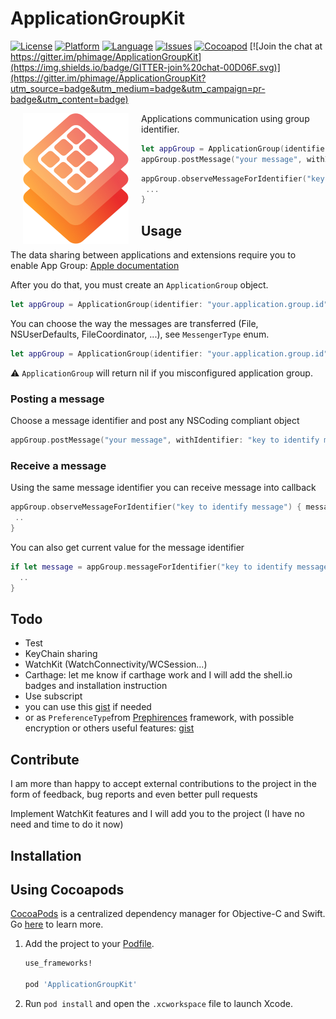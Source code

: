 # ApplicationGroupKit

[![License](https://img.shields.io/badge/license-MIT-blue.svg?style=flat
            )](http://mit-license.org)
[![Platform](http://img.shields.io/badge/platform-ios_osx_tvos-lightgrey.svg?style=flat
             )](https://developer.apple.com/resources/)
[![Language](http://img.shields.io/badge/language-swift-orange.svg?style=flat
             )](https://developer.apple.com/swift)
[![Issues](https://img.shields.io/github/issues/phimage/ApplicationGroupKit.svg?style=flat
           )](https://github.com/phimage/ApplicationGroupKit/issues)
[![Cocoapod](http://img.shields.io/cocoapods/v/ApplicationGroupKit.svg?style=flat)](http://cocoadocs.org/docsets/ApplicationGroupKit/)
[![Join the chat at https://gitter.im/phimage/ApplicationGroupKit](https://img.shields.io/badge/GITTER-join%20chat-00D06F.svg)](https://gitter.im/phimage/ApplicationGroupKit?utm_source=badge&utm_medium=badge&utm_campaign=pr-badge&utm_content=badge)

[<img align="left" src="logo.png" hspace="20">](#logo) Applications communication using group identifier.
```swift
let appGroup = ApplicationGroup(identifier: "group.id")
appGroup.postMessage("your message", withIdentifier: "key")
```
```swift
appGroup.observeMessageForIdentifier("key") { message in
 ...
}
```

## Usage

The data sharing between applications and extensions require you to enable App Group:
[Apple documentation](https://developer.apple.com/library/ios/documentation/IDEs/Conceptual/AppDistributionGuide/AddingCapabilities/AddingCapabilities.html#//apple_ref/doc/uid/TP40012582-CH26-SW61)

After you do that, you must create an `ApplicationGroup` object.
```swift
let appGroup = ApplicationGroup(identifier: "your.application.group.id")!
```
You can choose the way the messages are transferred (File, NSUserDefaults, FileCoordinator, ...), see `MessengerType` enum.
```swift
let appGroup = ApplicationGroup(identifier: "your.application.group.id", messengerType: .UserDefaults)!
```

:warning: `ApplicationGroup` will return nil if you misconfigured application group.

### Posting a message
Choose a message identifier and post any NSCoding compliant object
```swift
appGroup.postMessage("your message", withIdentifier: "key to identify message")
```
### Receive a message
Using the same message identifier you can receive message into callback
```swift
appGroup.observeMessageForIdentifier("key to identify message") { message in
 ..
}
```
You can also get current value for the message identifier
```swift
if let message = appGroup.messageForIdentifier("key to identify message") {
  ..
}
```

## Todo
- Test
- KeyChain sharing
- WatchKit (WatchConnectivity/WCSession...)
- Carthage: let me know if carthage work and I will add the shell.io badges and installation instruction
- Use subscript
 - you can use this [gist](https://gist.github.com/phimage/a289a42967dc55798651) if needed
 - or as `PreferenceType`from [Prephirences](https://github.com/phimage/Prephirences) framework, with possible encryption or others useful features: [gist](https://gist.github.com/phimage/17e61027f2478aa42e8a)

## Contribute
I am more than happy to accept external contributions to the project in the form of feedback, bug reports and even better pull requests

Implement WatchKit features and I will add you to the project (I have no need and time to do it now)

## Installation

## Using Cocoapods ##
[CocoaPods](https://cocoapods.org/) is a centralized dependency manager for
Objective-C and Swift. Go [here](https://guides.cocoapods.org/using/index.html)
to learn more.

1. Add the project to your [Podfile](https://guides.cocoapods.org/using/the-podfile.html).

    ```ruby
    use_frameworks!

    pod 'ApplicationGroupKit'
    ```

2. Run `pod install` and open the `.xcworkspace` file to launch Xcode.

